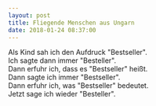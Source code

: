 ```yaml
---
layout: post
title: Fliegende Menschen aus Ungarn
date: 2018-01-24 08:37:00
---
```


Als Kind sah ich den Aufdruck "Bestseller".<br>
Ich sagte dann immer "Besteller".<br>
Dann erfuhr ich, dass es "Bestseller" heißt.<br>
Dann sagte ich immer "Bestseller".<br>
Dann erfuhr ich, was "Bestseller" bedeutet.<br>
Jetzt sage ich wieder "Besteller".
